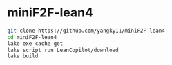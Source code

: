 # miniF2F-lean4

```bash
git clone https://github.com/yangky11/miniF2F-lean4
cd miniF2F-lean4
lake exe cache get
lake script run LeanCopilot/download
lake build
```
